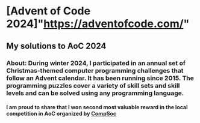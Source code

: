 # [Advent of Code 2024]"https://adventofcode.com/"
## My solutions to AoC 2024
### About: During winter 2024, I participated in an annual set of Christmas-themed computer programming challenges that follow an Advent calendar. It has been running since 2015. The programming puzzles cover a variety of skill sets and skill levels and can be solved using any programming language. 

#### I am proud to share that I won second most valuable reward in the local competition in AoC organized by [CompSoc](https://comp-soc.com/)
